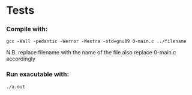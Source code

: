 # Tests

### Compile with:
```gcc -Wall -pedantic -Werror -Wextra -std=gnu89 0-main.c ../filename```

N.B. replace filename with the name of the file also replace 0-main.c accordingly

### Run exacutable with:
```./a.out```
